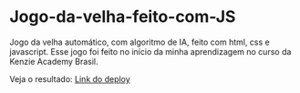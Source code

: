 # Jogo-da-velha-feito-com-JS
Jogo da velha automático, com algoritmo de IA, feito com html, css e javascript.
Esse jogo foi feito no início da minha aprendizagem no curso da Kenzie Academy Brasil.

Veja o resultado:
<a href="https://gabrielrochasouza.github.io/flappy-bird-js/"> Link do deploy</a>
